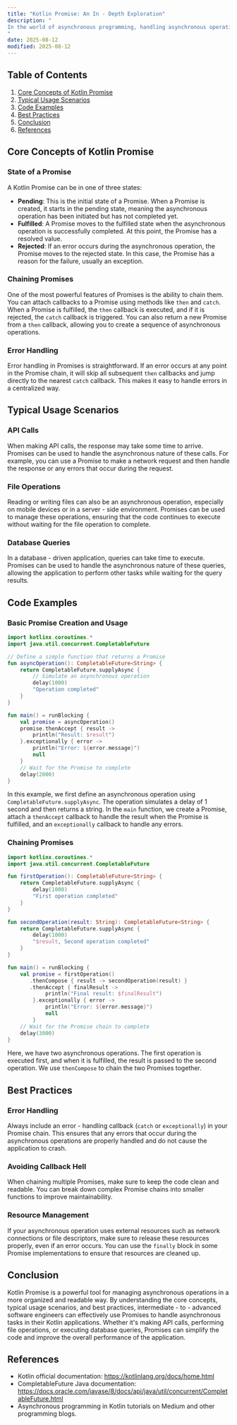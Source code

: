```yaml
---
title: "Kotlin Promise: An In - Depth Exploration"
description: "
In the world of asynchronous programming, handling asynchronous operations in a clean and efficient way is crucial. Kotlin, a modern and versatile programming language, provides various mechanisms to deal with asynchronous tasks. One such concept inspired by JavaScript's `Promise` is the Kotlin Promise, which simplifies the management of asynchronous operations. A Promise in Kotlin represents a value that may not be available yet but will be resolved in the future. It allows developers to write asynchronous code in a more sequential and readable manner, avoiding the infamous callback hell. This blog post will delve into the core concepts, typical usage scenarios, and best practices of Kotlin Promise.
"
date: 2025-08-12
modified: 2025-08-12
---
```


## Table of Contents
1. [Core Concepts of Kotlin Promise](#core-concepts-of-kotlin-promise)
2. [Typical Usage Scenarios](#typical-usage-scenarios)
3. [Code Examples](#code-examples)
4. [Best Practices](#best-practices)
5. [Conclusion](#conclusion)
6. [References](#references)

## Core Concepts of Kotlin Promise
### State of a Promise
A Kotlin Promise can be in one of three states:
- **Pending**: This is the initial state of a Promise. When a Promise is created, it starts in the pending state, meaning the asynchronous operation has been initiated but has not completed yet.
- **Fulfilled**: A Promise moves to the fulfilled state when the asynchronous operation is successfully completed. At this point, the Promise has a resolved value.
- **Rejected**: If an error occurs during the asynchronous operation, the Promise moves to the rejected state. In this case, the Promise has a reason for the failure, usually an exception.

### Chaining Promises
One of the most powerful features of Promises is the ability to chain them. You can attach callbacks to a Promise using methods like `then` and `catch`. When a Promise is fulfilled, the `then` callback is executed, and if it is rejected, the `catch` callback is triggered. You can also return a new Promise from a `then` callback, allowing you to create a sequence of asynchronous operations.

### Error Handling
Error handling in Promises is straightforward. If an error occurs at any point in the Promise chain, it will skip all subsequent `then` callbacks and jump directly to the nearest `catch` callback. This makes it easy to handle errors in a centralized way.

## Typical Usage Scenarios
### API Calls
When making API calls, the response may take some time to arrive. Promises can be used to handle the asynchronous nature of these calls. For example, you can use a Promise to make a network request and then handle the response or any errors that occur during the request.

### File Operations
Reading or writing files can also be an asynchronous operation, especially on mobile devices or in a server - side environment. Promises can be used to manage these operations, ensuring that the code continues to execute without waiting for the file operation to complete.

### Database Queries
In a database - driven application, queries can take time to execute. Promises can be used to handle the asynchronous nature of these queries, allowing the application to perform other tasks while waiting for the query results.

## Code Examples
### Basic Promise Creation and Usage
```kotlin
import kotlinx.coroutines.*
import java.util.concurrent.CompletableFuture

// Define a simple function that returns a Promise
fun asyncOperation(): CompletableFuture<String> {
    return CompletableFuture.supplyAsync {
        // Simulate an asynchronous operation
        delay(1000)
        "Operation completed"
    }
}

fun main() = runBlocking {
    val promise = asyncOperation()
    promise.thenAccept { result ->
        println("Result: $result")
    }.exceptionally { error ->
        println("Error: ${error.message}")
        null
    }
    // Wait for the Promise to complete
    delay(2000)
}
```
In this example, we first define an asynchronous operation using `CompletableFuture.supplyAsync`. The operation simulates a delay of 1 second and then returns a string. In the `main` function, we create a Promise, attach a `thenAccept` callback to handle the result when the Promise is fulfilled, and an `exceptionally` callback to handle any errors.

### Chaining Promises
```kotlin
import kotlinx.coroutines.*
import java.util.concurrent.CompletableFuture

fun firstOperation(): CompletableFuture<String> {
    return CompletableFuture.supplyAsync {
        delay(1000)
        "First operation completed"
    }
}

fun secondOperation(result: String): CompletableFuture<String> {
    return CompletableFuture.supplyAsync {
        delay(1000)
        "$result, Second operation completed"
    }
}

fun main() = runBlocking {
    val promise = firstOperation()
       .thenCompose { result -> secondOperation(result) }
       .thenAccept { finalResult ->
            println("Final result: $finalResult")
        }.exceptionally { error ->
            println("Error: ${error.message}")
            null
        }
    // Wait for the Promise chain to complete
    delay(3000)
}
```
Here, we have two asynchronous operations. The first operation is executed first, and when it is fulfilled, the result is passed to the second operation. We use `thenCompose` to chain the two Promises together.

## Best Practices
### Error Handling
Always include an error - handling callback (`catch` or `exceptionally`) in your Promise chain. This ensures that any errors that occur during the asynchronous operations are properly handled and do not cause the application to crash.

### Avoiding Callback Hell
When chaining multiple Promises, make sure to keep the code clean and readable. You can break down complex Promise chains into smaller functions to improve maintainability.

### Resource Management
If your asynchronous operation uses external resources such as network connections or file descriptors, make sure to release these resources properly, even if an error occurs. You can use the `finally` block in some Promise implementations to ensure that resources are cleaned up.

## Conclusion
Kotlin Promise is a powerful tool for managing asynchronous operations in a more organized and readable way. By understanding the core concepts, typical usage scenarios, and best practices, intermediate - to - advanced software engineers can effectively use Promises to handle asynchronous tasks in their Kotlin applications. Whether it's making API calls, performing file operations, or executing database queries, Promises can simplify the code and improve the overall performance of the application.

## References
- Kotlin official documentation: https://kotlinlang.org/docs/home.html
- CompletableFuture Java documentation: https://docs.oracle.com/javase/8/docs/api/java/util/concurrent/CompletableFuture.html
- Asynchronous programming in Kotlin tutorials on Medium and other programming blogs. 